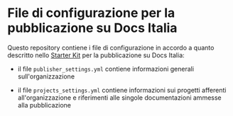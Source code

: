 # File di configurazione per la pubblicazione su Docs Italia

Questo repository contiene i file di configurazione in accordo a quanto descritto nello [Starter Kit](https://github.com/italia/docs-italia-starter-kit/tree/master/repo-configurazione) per la pubblicazione su Docs Italia:

* il file `publisher_settings.yml` contiene informazioni generali sull'organizzazione

* il file `projects_settings.yml` contiene informazioni sui progetti afferenti all'organizzazione e riferimenti alle singole documentazioni ammesse alla pubblicazione
